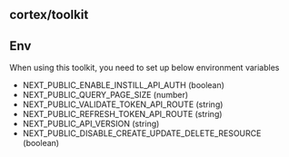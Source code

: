 ## cortex/toolkit

## Env

When using this toolkit, you need to set up below environment variables

- NEXT_PUBLIC_ENABLE_INSTILL_API_AUTH (boolean)
- NEXT_PUBLIC_QUERY_PAGE_SIZE (number)
- NEXT_PUBLIC_VALIDATE_TOKEN_API_ROUTE (string)
- NEXT_PUBLIC_REFRESH_TOKEN_API_ROUTE (string)
- NEXT_PUBLIC_API_VERSION (string)
- NEXT_PUBLIC_DISABLE_CREATE_UPDATE_DELETE_RESOURCE (boolean)